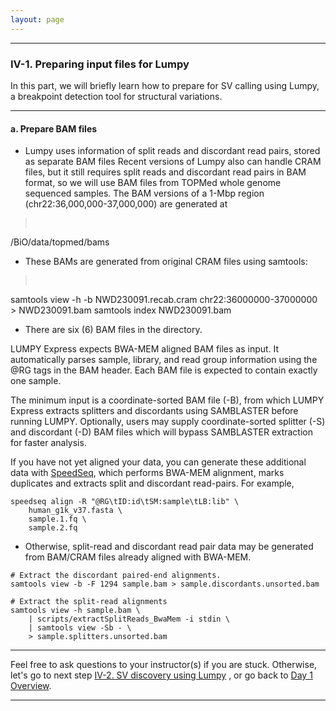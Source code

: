 ```yaml
---
layout: page
---
```


---

### IV-1.  Preparing input files for Lumpy

In this part, we will briefly learn how to prepare for SV calling using 
Lumpy, a breakpoint detection tool for structural variations.

---

#### a. Prepare BAM files 

- Lumpy uses information of split reads and discordant read pairs, stored as separate BAM files
Recent versions of Lumpy also can handle CRAM files, but it still requires split reads and 
discordant read pairs in BAM format, so we will use BAM files from TOPMed whole genome sequenced
samples. The BAM versions of a 1-Mbp region (chr22:36,000,000-37,000,000) are generated at

> <pre>
/BiO/data/topmed/bams</pre>
- These BAMs are generated from original CRAM files using samtools:
> <pre>
samtools view -h -b NWD230091.recab.cram chr22:36000000-37000000  > NWD230091.bam
samtools index NWD230091.bam</pre>
- There are six (6) BAM files in the directory. 
 
LUMPY Express expects BWA-MEM aligned BAM files as input.
It automatically parses sample, library, and read group information using the @RG
tags in the BAM header.
Each BAM file is expected to contain exactly one sample.

The minimum input is a coordinate-sorted BAM file (-B), from which LUMPY Express
extracts splitters and discordants using SAMBLASTER before running LUMPY.
Optionally, users may supply coordinate-sorted splitter (-S) and discordant (-D)
BAM files which will bypass SAMBLASTER extraction for faster analysis.

If you have not yet aligned your data, you can generate these additional data 
with [SpeedSeq](https://github.com/cc2qe/speedseq), which
performs BWA-MEM alignment, marks duplicates and extracts split and discordant
read-pairs. For example, 
```
speedseq align -R "@RG\tID:id\tSM:sample\tLB:lib" \
    human_g1k_v37.fasta \
    sample.1.fq \
    sample.2.fq
```

- Otherwise, split-read and discordant read pair data may be generated from BAM/CRAM files 
already aligned with BWA-MEM.

```
# Extract the discordant paired-end alignments.
samtools view -b -F 1294 sample.bam > sample.discordants.unsorted.bam

# Extract the split-read alignments
samtools view -h sample.bam \
    | scripts/extractSplitReads_BwaMem -i stdin \
    | samtools view -Sb - \
    > sample.splitters.unsorted.bam
```



---

Feel free to ask questions to your instructor(s) if you are stuck. 
Otherwise, let's go to next step 
[IV-2. SV discovery using Lumpy](../class-material/day1-lumpy)
, or go back to [Day 1 Overview](../day1).

---
